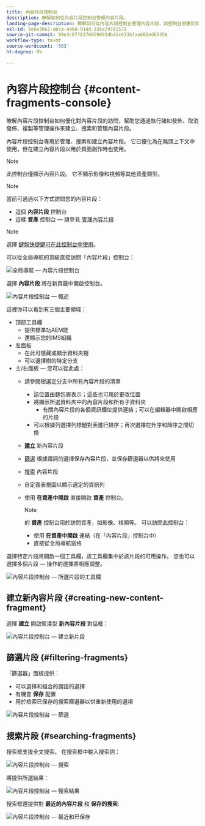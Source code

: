 ```yaml
---
title: 內容片段控制台
description: 瞭解如何從內容片段控制台管理內容片段。
landing-page-description: 瞭解如何從內容片段控制台管理內容片段，該控制台側重於無頭使用案例中大量使用內容片段，但在頁面創作時也使用。
exl-id: 0e6e3b61-a0ca-44b8-914d-336e29761579
source-git-commit: 99e3c07f8376859692db41c633bfaa602ed65358
workflow-type: tm+mt
source-wordcount: '563'
ht-degree: 0%

---
```


# 內容片段控制台  {#content-fragments-console}

瞭解內容片段控制台如何優化對內容片段的訪問，幫助您通過執行諸如發佈、取消發佈、複製等管理操作來建立、搜索和管理內容片段。

內容片段控制台專用於管理、搜索和建立內容片段。 它已優化為在無頭上下文中使用，但在建立內容片段以用於頁面創作時也使用。

>[!NOTE]
>
>此控制台僅顯示內容片段。 它不顯示影像和視頻等其他資產類型。

>[!NOTE]
>
>當前可通過以下方式訪問您的內容片段：
>
>* 這個 **內容片段** 控制台
>* 這樣 **資產** 控制台 — 請參見 [管理內容片段](/help/assets/content-fragments/content-fragments-managing.md)


>[!NOTE]
>
>選擇 [鍵盤快捷鍵可在此控制台中使用](/help/sites-cloud/administering/content-fragments/content-fragments-console-keyboard-shortcuts.md)。

可以從全局導航的頂級直接訪問「內容片段」控制台：

![全局導航 — 內容片段控制台](assets/cfc-global-navigation.png)

選擇 **內容片段** 將在新頁籤中開啟控制台。

![內容片段控制台 — 概述](assets/cfc-console-overview.png)

這裡你可以看到有三個主要領域：

* 頂部工具欄
   * 提供標準功AEM能
   * 還顯示您的IMS組織
* 左面板
   * 在此可隱藏或顯示資料夾樹
   * 可以選擇樹的特定分支
* 主/右面板 — 您可以從此處：
   * 請參閱樹選定分支中所有內容片段的清單
      * 該位置由麵包屑表示；這些也可用於更改位置
      * 將顯示所選資料夾中的內容片段和所有子資料夾
         * 有關內容片段的各個資訊欄位提供連結；可以在編輯器中開啟相應的片段
      * 可以根據列選擇列標題對表進行排序；再次選擇在升序和降序之間切換
   * **[建立](#creating-new-content-fragment)** 新內容片段
   * [篩選](#filtering-fragments) 根據謂詞的選擇保存內容片段，並保存篩選器以供將來使用
   * [搜索](#searching-fragments) 內容片段
   * 自定義表視圖以顯示選定的資訊列
   * 使用 **在資產中開啟** 直接開啟 **資產** 控制台。

      >[!NOTE]
      >
      >的 **資產** 控制台用於訪問資產，如影像、視頻等。  可以訪問此控制台：
      >
      >* 使用 **在資產中開啟** 連結（在「內容片段」控制台中）
      >* 直接從全局導航窗格


選擇特定片段將開啟一個工具欄，該工具欄集中於該片段的可用操作。 您也可以選擇多個片段 — 操作的選擇將相應調整。

![內容片段控制台 — 所選片段的工具欄](assets/cfc-fragment-toolbar.png)

## 建立新內容片段 {#creating-new-content-fragment}

選擇 **建立** 開啟緊湊型 **新內容片段** 對話框：

![內容片段控制台 — 建立新片段](assets/cfc-console-create.png)

## 篩選片段 {#filtering-fragments}

「篩選器」面板提供：

* 可以選擇和組合的謂語的選擇
* 有機會 **保存** 配置
* 用於檢索已保存的搜索篩選器以供重新使用的選項

![內容片段控制台 — 篩選](assets/cfc-console-filter.png)

## 搜索片段 {#searching-fragments}

搜索框支援全文搜索。 在搜索框中輸入搜索詞：

![內容片段控制台 — 搜索](assets/cfc-console-search-01.png)

將提供所選結果：

![內容片段控制台 — 搜索結果](assets/cfc-console-search-02.png)

搜索框還提供對 **最近的內容片段** 和 **保存的搜索**:

![內容片段控制台 — 最近和已保存](assets/cfc-console-search-03.png)
